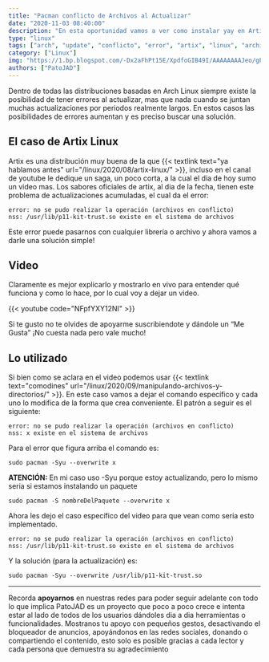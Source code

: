 ```yaml
---
title: "Pacman conflicto de Archivos al Actualizar"
date: "2020-11-03 08:40:00"
description: "En esta oportunidad vamos a ver como instalar yay en Artix linux"
type: "linux"
tags: ["arch", "update", "conflicto", "error", "artix", "linux", "archivos", "nss", "overwrite", "pacman"]
category: ["Linux"]
img: "https://1.bp.blogspot.com/-Dx2aFhPt15E/XpdfoGIB49I/AAAAAAAAJeo/gPrQbF9IOjEPK8jAYiO-_JeuEM6OZvg8ACPcBGAsYHg/s1600/Error%2Bal%2Bconfirmar%2Bla%2Btransacci%25C3%25B3n.png"
authors: ["PatoJAD"]
---
```




Dentro de todas las distribuciones basadas en Arch Linux siempre existe la posibilidad de tener errores al actualizar, mas que nada cuando se juntan muchas actualizaciones por periodos realmente largos. En estos casos las posibilidades de errores aumentan y es preciso buscar una solución.




## El caso de Artix Linux



Artix es una distribución muy buena de la que {{< textlink text="ya hablamos antes" url="/linux/2020/08/artix-linux/" >}}, incluso en el canal de youtube le dedique un saga, un poco corta, a la cual el dia de hoy sumo un video mas. Los sabores oficiales de artix, al dia de la fecha, tienen este problema de actualizaciones acumuladas, el cual da el error:



    error: no se pudo realizar la operación (archivos en conflicto)
    nss: /usr/lib/p11-kit-trust.so existe en el sistema de archivos



Este error puede pasarnos con cualquier librería o archivo y ahora vamos a darle una solución simple!




## Video



Claramente es mejor explicarlo y mostrarlo en vivo para entender qué funciona y como lo hace, por lo cual voy a dejar un video.


{{< youtube code="NFpfYXY12NI" >}}


Si te gusto no te olvides de apoyarme suscribiendote y dándole un “Me Gusta” ¡No cuesta nada pero vale mucho!




## Lo utilizado



Si bien como se aclara en el video podemos usar {{< textlink text="comodines" url="/linux/2020/09/manipulando-archivos-y-directorios/" >}}. En este caso vamos a dejar el comando específico y cada uno lo modifica de la forma que crea conveniente. El patrón a seguir es el siguiente:



    error: no se pudo realizar la operación (archivos en conflicto)
    nss: x existe en el sistema de archivos



Para el error que figura arriba el comando es:



    sudo pacman -Syu --overwrite x



**ATENCIÓN:** En mi caso uso -Syu porque estoy actualizando, pero lo mismo seria si estamos instalando un paquete



    sudo pacman -S nombreDelPaquete --overwrite x



Ahora les dejo el caso específico del video para que vean como seria esto implementado.



    error: no se pudo realizar la operación (archivos en conflicto)
    nss: /usr/lib/p11-kit-trust.so existe en el sistema de archivos



Y la solución (para la actualización) es:



    sudo pacman -Syu --overwrite /usr/lib/p11-kit-trust.so




---




Recorda **apoyarnos** en nuestras redes para poder seguir adelante con todo lo que implica PatoJAD es un proyecto que poco a poco crece e intenta estar al lado de todos de los usuarios dándoles dia a dia herramientas o funcionalidades. Mostranos tu apoyo con pequeños gestos, desactivando el bloqueador de anuncios, apoyándonos en las redes sociales, donando o compartiendo el contenido, esto solo es posible gracias a cada lector y cada persona que demuestra su agradecimiento
